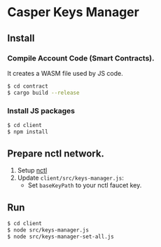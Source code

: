 # Casper Keys Manager

## Install

### Compile Account Code (Smart Contracts).
It creates a WASM file used by JS code.
```bash
$ cd contract
$ cargo build --release
```

### Install JS packages
```bash
$ cd client
$ npm install
```

## Prepare nctl network.
1. Setup [nctl](https://github.com/CasperLabs/casper-node/tree/master/utils/nctl)
2. Update `client/src/keys-manager.js`:
    - Set `baseKeyPath` to your nctl faucet key.

## Run
```bash
$ cd client
$ node src/keys-manager.js
$ node src/keys-manager-set-all.js
```

